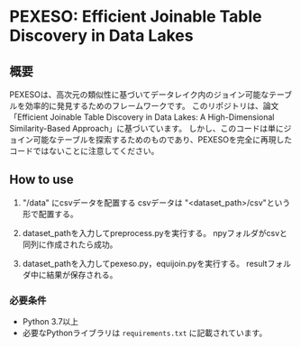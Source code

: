 # PEXESO: Efficient Joinable Table Discovery in Data Lakes

## 概要

PEXESOは、高次元の類似性に基づいてデータレイク内のジョイン可能なテーブルを効率的に発見するためのフレームワークです。
このリポジトリは、論文「Efficient Joinable Table Discovery in Data Lakes: A High-Dimensional Similarity-Based Approach」に基づいています。
しかし、このコードは単にジョイン可能なテーブルを探索するためのものであり、PEXESOを完全に再現したコードではないことに注意してください。

## How to use

1. "/data" にcsvデータを配置する
   csvデータは "<dataset_path>/csv"という形で配置する。

2. dataset_pathを入力してpreprocess.pyを実行する。
   npyフォルダがcsvと同列に作成されたら成功。

3. dataset_pathを入力してpexeso.py，equijoin.pyを実行する。
   resultフォルダ中に結果が保存される。

### 必要条件

- Python 3.7以上
- 必要なPythonライブラリは `requirements.txt` に記載されています。
